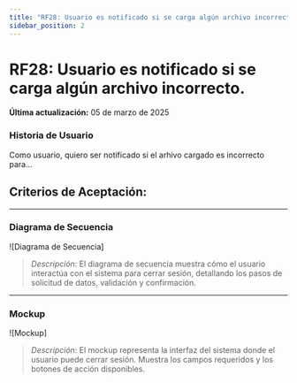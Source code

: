```yaml
---
title: "RF28: Usuario es notificado si se carga algún archivo incorrecto."  
sidebar_position: 2
---
```


# RF28: Usuario es notificado si se carga algún archivo incorrecto.

**Última actualización:** 05 de marzo de 2025

### Historia de Usuario

Como usuario, quiero ser notificado si el arhivo cargado es incorrecto para...

  **Criterios de Aceptación:**
  - 

---

### Diagrama de Secuencia

![Diagrama de Secuencia] 

> *Descripción*: El diagrama de secuencia muestra cómo el usuario interactúa con el sistema para cerrar sesión, detallando los pasos de solicitud de datos, validación y confirmación.

---

### Mockup

![Mockup]

> *Descripción*: El mockup representa la interfaz del sistema donde el usuario puede cerrar sesión. Muestra los campos requeridos y los botones de acción disponibles.
